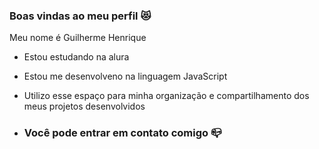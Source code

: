 ### Boas vindas ao meu perfil 😻

Meu nome é Guilherme Henrique

- Estou estudando na alura
- Estou me desenvolveno na linguagem JavaScript
- Utilizo esse espaço para minha organização e compartilhamento dos meus projetos desenvolvidos

- ### Você pode entrar em contato comigo 📪
